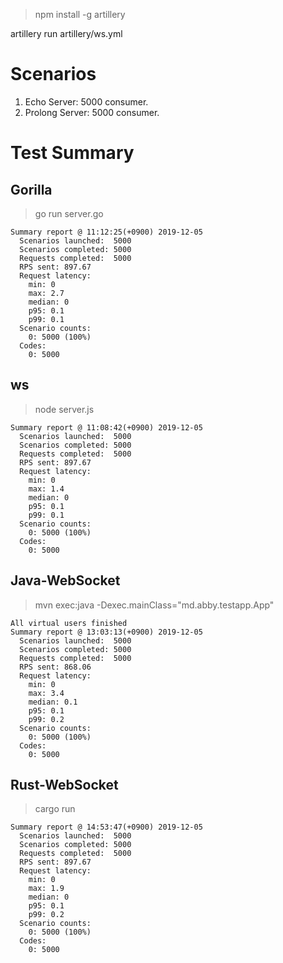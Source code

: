 > npm install -g artillery

artillery run artillery/ws.yml


# Scenarios
1. Echo Server: 5000 consumer.
2. Prolong Server: 5000 consumer.

# Test Summary

## Gorilla
> go run server.go
```
Summary report @ 11:12:25(+0900) 2019-12-05
  Scenarios launched:  5000
  Scenarios completed: 5000
  Requests completed:  5000
  RPS sent: 897.67
  Request latency:
    min: 0
    max: 2.7
    median: 0
    p95: 0.1
    p99: 0.1
  Scenario counts:
    0: 5000 (100%)
  Codes:
    0: 5000
```

## ws
> node server.js

```
Summary report @ 11:08:42(+0900) 2019-12-05
  Scenarios launched:  5000
  Scenarios completed: 5000
  Requests completed:  5000
  RPS sent: 897.67
  Request latency:
    min: 0
    max: 1.4
    median: 0
    p95: 0.1
    p99: 0.1
  Scenario counts:
    0: 5000 (100%)
  Codes:
    0: 5000
```

## Java-WebSocket
> mvn exec:java -Dexec.mainClass="md.abby.testapp.App"

```
All virtual users finished
Summary report @ 13:03:13(+0900) 2019-12-05
  Scenarios launched:  5000
  Scenarios completed: 5000
  Requests completed:  5000
  RPS sent: 868.06
  Request latency:
    min: 0
    max: 3.4
    median: 0.1
    p95: 0.1
    p99: 0.2
  Scenario counts:
    0: 5000 (100%)
  Codes:
    0: 5000
```

## Rust-WebSocket
> cargo run

```
Summary report @ 14:53:47(+0900) 2019-12-05
  Scenarios launched:  5000
  Scenarios completed: 5000
  Requests completed:  5000
  RPS sent: 897.67
  Request latency:
    min: 0
    max: 1.9
    median: 0
    p95: 0.1
    p99: 0.2
  Scenario counts:
    0: 5000 (100%)
  Codes:
    0: 5000
```